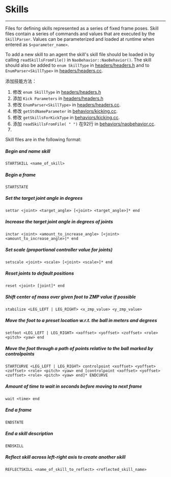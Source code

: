 # Skills
---

Files for defining skills represented as a series of fixed frame poses.  Skill files contain a series of commands and values that are executed by the `SkillParser`.  Values can be parameterized and loaded at runtime when entered as `$<parameter_name>`.

To add a new skill to an agent the skill's skill file should be loaded in by calling `readSkillsFromFile()` in `NaoBehavior::NaoBehavior()`.  The skill should also be added to `enum SkillType` in [headers/headers.h](../headers/headers.h) and to `EnumParser<SkillType>` in [headers/headers.cc](../headers/headers.cc). 

添加技能方法：
1. 修改 `enum SkillType` in [headers/headers.h](../headers/headers.h)
2. 添加 `Kick Parameters`  in [headers/headers.h](../headers/headers.h)
3. 修改  `EnumParser<SkillType>` in [headers/headers.cc](../headers/headers.cc). 
4. 修改 `getStdNameParameter` in [behaviors/kicking.cc](../behaviors/kicking.cc). 
5. 修改 `getSkillsForKickType` in [behaviors/kicking.cc](../behaviors/kicking.cc). 
6. 添加 `readSkillsFromFile( " ")` 在92行 in  [behaviors/naobehavior.cc](../behaviors/naobehavior.cc). 
7. 

Skill files are in the following format:

##### Begin and name skill
`STARTSKILL <name_of_skill>`

##### Begin a frame
`STARTSTATE` 

##### Set the target joint angle in degrees
`settar <joint> <target_angle> [<joint> <target_angle>]* end`

##### Increase the target joint angle in degrees of joints
`inctar <joint> <amount_to_increase_angle> [<joint> <amount_to_increase_angle>]* end`

##### Set scale (proportional controller value for joints)
`setscale <joint> <scale> [<joint> <scale>]* end`

##### Reset joints to default positions
`reset <joint> [joint]* end`

##### Shift center of mass over given foot to ZMP value if possible
`stabilize <LEG_LEFT | LEG_RIGHT> <x_zmp_value> <y_zmp_value>`

##### Move the foot to a preset location w.r.t. the ball in meters and degrees
`setfoot <LEG_LEFT | LEG_RIGHT> <xoffset> <yoffset> <zoffset> <role> <pitch> <yaw> end`

##### Move the foot through a path of points relative to the ball marked by controlpoints 
`STARTCURVE <LEG_LEFT | LEG_RIGHT>
controlpoint <xoffset> <yoffset> <zoffset> <role> <pitch> <yaw> end
[controlpoint <xoffset> <yoffset> <zoffset> <role> <pitch> <yaw> end]*
ENDCURVE`

##### Amount of time to wait in seconds before moving to next frame
`wait <time> end`

##### End a frame
`ENDSTATE`

##### End a skill description
`ENDSKILL`

##### Reflect skill across left-right axis to create another skill
`REFLECTSKILL <name_of_skill_to_reflect> <reflected_skill_name>`
